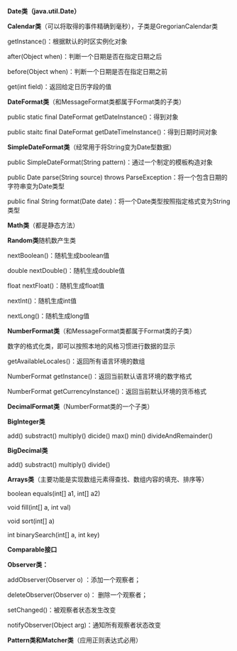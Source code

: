 **Date类（java.util.Date）**

**Calendar类**（可以将取得的事件精确到毫秒），子类是GregorianCalendar类

getInstance\(\)：根据默认的时区实例化对象

after\(Object when\)：判断一个日期是否在指定日期之后

before\(Object when\)：判断一个日期是否在指定日期之前

get\(int field\)：返回给定日历字段的值

**DateFormat类**（和MessageFormat类都属于Format类的子类）

public static final DateFormat getDateInstance\(\)：得到对象

public staitc final DateFormat getDateTimeInstance\(\)：得到日期时间对象

**SimpleDateFormat类**（经常用于将String变为Date型数据）

public SimpleDateFormat\(String pattern\)：通过一个制定的模板构造对象

public Date parse\(String source\) throws ParseException：将一个包含日期的字符串变为Date类型

public final String format\(Date date\)：将一个Date类型按照指定格式变为String类型

**Math类**（都是静态方法）

**Random类**随机数产生类

nextBoolean\(\)：随机生成boolean值

double nextDouble\(\)：随机生成double值

float nextFloat\(\)：随机生成float值

nextInt\(\)：随机生成int值

nextLong\(\)：随机生成long值

**NumberFormat类**（和MessageFormat类都属于Format类的子类）

数字的格式化类，即可以按照本地的风格习惯进行数据的显示

getAvailableLocales\(\)：返回所有语言环境的数组

NumberFormat getInstance\(\)：返回当前默认语言环境的数字格式

NumberFormat getCurrencyInstance\(\)：返回当前默认环境的货币格式

**DecimalFormat类**（NumberFormat类的一个子类）

**BigInteger类**

add\(\)  substract\(\)  multiply\(\)  dicide\(\)  max\(\)  min\(\)  divideAndRemainder\(\)

**BigDecimal类**

add\(\)  substract\(\)  multiply\(\)  divide\(\)

**Arrays类**（主要功能是实现数组元素得查找、数组内容的填充、排序等）

boolean equals\(int\[\] a1, int\[\] a2\)

void fill\(int\[\] a, int val\)

void sort\(int\[\] a\)

int binarySearch\(int\[\] a, int key\)

**Comparable接口**

**Observer类：**

addObserver\(Observer o\) ：添加一个观察者；

deleteObserver\(Observer o\)： 删除一个观察者；

setChanged\(\)：被观察者状态发生改变

notifyObserver\(Object arg\)：通知所有观察者状态改变

**Pattern类和Matcher类**（应用正则表达式必用）






